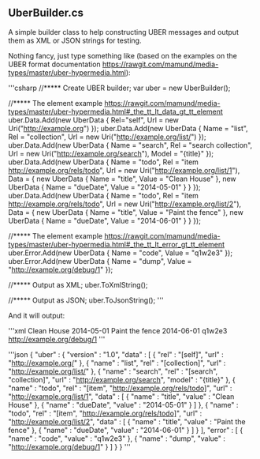 UberBuilder.cs
--------------
A simple builder class to help constructing UBER messages and output them as XML or JSON strings for testing. 

Nothing fancy, just type something like (based on the examples on the UBER format documentation https://rawgit.com/mamund/media-types/master/uber-hypermedia.html):

'''csharp
//***** Create UBER builder;
var uber = new UberBuilder();

//***** The <data> element example https://rawgit.com/mamund/media-types/master/uber-hypermedia.html#_the_tt_lt_data_gt_tt_element
uber.Data.Add(new UberData { Rel="self", Url = new Uri("http://example.org") });
uber.Data.Add(new UberData { Name = "list", Rel = "collection", Url = new Uri("http://example.org/list/") });
uber.Data.Add(new UberData { Name = "search", Rel = "search collection", Url = new Uri("http://example.org/search"), Model = "{title}" });
uber.Data.Add(new UberData { Name = "todo", Rel = "item http://example.org/rels/todo", Url = new Uri("http://example.org/list/1"), Data = { new UberData { Name = "title", Value = "Clean House" }, new UberData { Name = "dueDate", Value = "2014-05-01" } } });
uber.Data.Add(new UberData { Name = "todo", Rel = "item http://example.org/rels/todo", Url = new Uri("http://example.org/list/2"), Data = { new UberData { Name = "title", Value = "Paint the fence" }, new UberData { Name = "dueDate", Value = "2014-06-01" } } });

//***** The <error> element example https://rawgit.com/mamund/media-types/master/uber-hypermedia.html#_the_tt_lt_error_gt_tt_element
uber.Error.Add(new UberData { Name = "code", Value = "q1w2e3" });
uber.Error.Add(new UberData { Name = "dump", Value = "http://example.org/debug/1" });

//***** Output as XML;
uber.ToXmlString();

//***** Output as JSON;
uber.ToJsonString();
'''

And it will output:

'''xml
<uber version="1.0">
	<data rel="self" url="http://example.org/"/>
	<data name="list" rel="collection" url="http://example.org/list/"/>
	<data name="search" rel="search collection" url="http://example.org/search" model="{title}"/>
	<data name="todo" rel="item http://example.org/rels/todo" url="http://example.org/list/1">
		<data name="title">Clean House</data>
		<data name="dueDate">2014-05-01</data>
	</data>
	<data name="todo" rel="item http://example.org/rels/todo" url="http://example.org/list/2">
		<data name="title">Paint the fence</data>
		<data name="dueDate">2014-06-01</data>
	</data>
	<error>
		<data name="code">q1w2e3</data>
		<data name="dump">http://example.org/debug/1</data>
	</error>
</uber>
'''

'''json
{
	"uber" :
	{
		"version" : "1.0",
		"data" : 
		[
			{
				"rel" : "[self]",
				"url" : "http://example.org/"
			},
			{
				"name" : "list",
				"rel" : "[collection]",
				"url" : "http://example.org/list/"
			},
			{
				"name" : "search",
				"rel" : "[search",
				"collection]",
				"url" : "http://example.org/search",
				"model" : "{title}"
			},
			{
				"name" : "todo",
				"rel" : "[item",
				"http://example.org/rels/todo]",
				"url" : "http://example.org/list/1",
				"data" : 
				[
					{
						"name" : "title",
						"value" : "Clean House"
					},
					{
						"name" : "dueDate",
						"value" : "2014-05-01"
					}
				]
			},
			{
				"name" : "todo",
				"rel" : "[item",
				"http://example.org/rels/todo]",
				"url" : "http://example.org/list/2",
				"data" : 
				[
					{
						"name" : "title",
						"value" : "Paint the fence"
					},
					{
						"name" : "dueDate",
						"value" : "2014-06-01"
					}
				]
			}
		],
		"error" : 
		[
			{
				"name" : "code",
				"value" : "q1w2e3"
			},
			{
				"name" : "dump",
				"value" : "http://example.org/debug/1"
			}
		]
	}
}
'''
